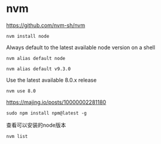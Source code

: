 # nvm

https://github.com/nvm-sh/nvm

```shell
nvm install node
```

Always default to the latest available node version on a shell

```shell
nvm alias default node
```

```shell
nvm alias default v9.3.0
```

Use the latest available 8.0.x release

```shell
nvm use 8.0
```

https://majing.io/posts/10000002281180

```shell
sudo npm install npm@latest -g
```


查看可以安装的node版本

```shell
nvm list
```
